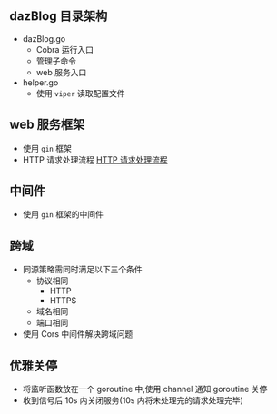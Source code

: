 ## dazBlog 目录架构
- dazBlog.go
  - Cobra 运行入口
  - 管理子命令
  - web 服务入口
- helper.go
  - 使用 `viper` 读取配置文件

## web 服务框架
- 使用 `gin` 框架
- HTTP 请求处理流程
[HTTP 请求处理流程](../resource/HTTP.jpg)

## 中间件
- 使用 `gin` 框架的中间件

## 跨域
- 同源策略需同时满足以下三个条件
  - 协议相同
    - HTTP
    - HTTPS
  - 域名相同
  - 端口相同
- 使用 Cors 中间件解决跨域问题

## 优雅关停
- 将监听函数放在一个 goroutine 中,使用 channel 通知 goroutine 关停
- 收到信号后 10s 内关闭服务(10s 内将未处理完的请求处理完毕)